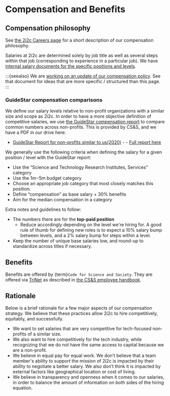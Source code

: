 # Compensation and Benefits

## Compensation philosophy

See [the 2i2c Careers page](https://2i2c.org/jobs/) for a short description of our compensation philosophy.

Salaries at 2i2c are determined solely by job title as well as several steps within that job (corresponding to experience in a particular job).
We have [internal salary documents for the specific positions and levels](https://docs.google.com/spreadsheets/d/1FJM5pAbc0EWhu4CpPjlbWTMOsZAnivEd2ZBIZIdwpE8/edit?usp=sharing).

:::{seealso}
We are [working on an update of our compensation policy](https://docs.google.com/document/d/1Ixkg-YgeTO-Xc9neQHIlTHa7psyhlFHQQCSfCr-K0cQ/edit#).
See that document for ideas that are more specific / structured than this page.
:::

### GuideStar compensation comparisons

We define our salary levels relative to non-profit organizations with a similar size and scope as 2i2c.
In order to have a more objective definition of competitive salaries, we use [the GuideStar compensation report](https://www.guidestar.org/) to compare common numbers across non-profits.
This is provided by CS&S, and we have a PDF in our drive here:

- [GuideStar Report for non-profits similar to us(2020)](https://drive.google.com/file/d/1qb6qSTBqvrgQeTywjHfMlAqhUDau-x31/view?usp=sharing) - - [Full report here](https://drive.google.com/file/d/1i6cO-FjwN0nZfTfBUf7Vd9hdVILNeCQw/view?usp=sharing)

We generally use the following criteria when defining the salary for a given position / level with the GuideStar report:

- Use the “Science and Technology Research Institutes, Services” category
- Use the $1m-$5m budget category
- Choose an appropriate job category that most closely matches this position.
- Define “compensation” as base salary + 30% benefits
- Aim for the median compensation in a category 

Extra notes and guidelines to follow:

- The numbers there are for the **top-paid position**  
  - Reduce accordingly depending on the level we're hiring for. A good rule of thumb for defining new roles is to expect a 10% salary bump between levels, and a 2% salary bump for steps within a level.
- Keep the number of unique base salaries low, and round-up to standardize across titles if necessary.

## Benefits

Benefits are offered by {term}`Code for Science and Society`.
They are offered via [TriNet](https://www.trinet.com/) as described in [the CS&S employee handbook](https://drive.google.com/file/d/1anHo8P09gjGLnUfGj2ceSDxvJTYwMeS1/view?usp=sharing).

## Rationale

Below is a brief rationale for a few major aspects of our compensation strategy. We believe that these practices allow 2i2c to hire competitively, equitably, and successfully.

- We want to set salaries that are very competitive for tech-focused non-profits of a similar size.
- We also want to hire competitively for the tech industry, while recognizing that we do not have the same access to capital because we are a non-profit.
- We believe in equal pay for equal work. We don’t believe that a team member's ability to support the mission of 2i2c is impacted by their ability to negotiate a better salary. We also don’t think it is impacted by external factors like geographical location or cost of living.
- We believe in transparency and openness when it comes to our salaries, in order to balance the amount of information on both sides of the hiring equation. 
